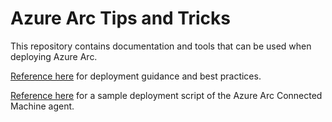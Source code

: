 # Azure Arc Tips and Tricks
This repository contains documentation and tools that can be used when deploying Azure Arc.

[Reference here](/deployment/README.md) for deployment guidance and best practices.

[Reference here](/scripts/sample-deploy-private-link.ps1) for a sample deployment script of the Azure Arc Connected Machine agent.
